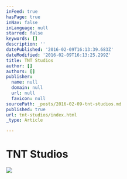 ```yaml
---
inFeed: true
hasPage: true
inNav: false
inLanguage: null
starred: false
keywords: []
description: ''
datePublished: '2016-02-09T16:13:39.683Z'
dateModified: '2016-02-09T16:13:25.299Z'
title: TNT Studios
author: []
authors: []
publisher:
  name: null
  domain: null
  url: null
  favicon: null
sourcePath: _posts/2016-02-09-tnt-studios.md
published: true
url: tnt-studios/index.html
_type: Article

---
```

# TNT Studios
![](https://the-grid-user-content.s3-us-west-2.amazonaws.com/1fcecbef-aa6f-493f-a8d7-27034ab02ea8.jpg)